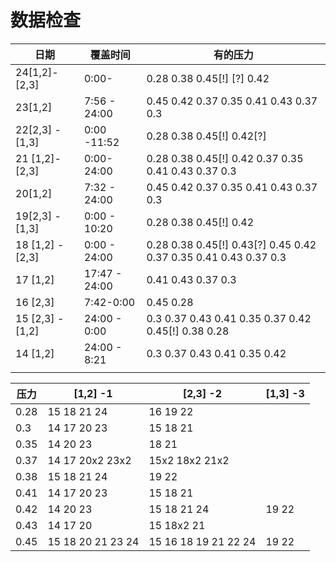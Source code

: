 # 数据检查

| 日期             | 覆盖时间      | 有的压力                                                     |
| ---------------- | ------------- | ------------------------------------------------------------ |
| 24[1,2]-[2,3]    | 0:00-         | 0.28 0.38 0.45[!] [?]  0.42                                  |
| 23[1,2]          | 7:56 - 24:00  | 0.45 0.42 0.37 0.35 0.41 0.43 0.37 0.3                       |
| 22[2,3] -[1,3]   | 0:00 -11:52   | 0.28 0.38 0.45[!] 0.42[?]                                    |
| 21 [1,2]-[2,3]   | 0:00- 24:00   | 0.28 0.38 0.45[!] 0.42 0.37 0.35 0.41 0.43 0.37 0.3          |
| 20[1,2]          | 7:32 - 24:00  | 0.45 0.42 0.37 0.35 0.41 0.43 0.37 0.3                       |
| 19[2,3] -[1,3]   | 0:00 - 10:20  | 0.28 0.38 0.45[!] 0.42                                       |
| 18 [1,2] - [2,3] | 0:00 - 24:00  | 0.28 0.38 0.45[!] 0.43[?] 0.45 0.42 0.37 0.35 0.41 0.43 0.37 0.3 |
| 17 [1,2]         | 17:47 - 24:00 | 0.41 0.43 0.37 0.3                                           |
| 16 [2,3]         | 7:42-0:00     | 0.45 0.28                                                    |
| 15 [2,3] - [1,2] | 24:00 - 0:00  | 0.3 0.37 0.43 0.41 0.35 0.37 0.42 0.45[!] 0.38 0.28          |
| 14 [1,2]         | 24:00 - 8:21  | 0.3 0.37 0.43 0.41 0.35 0.42                                 |
|                  |               |                                                              |



| 压力 | [1,2] -1          | [2,3] -2             | [1,3] -3 |
| ---- | ----------------- | -------------------- | -------- |
| 0.28 | 15 18 21 24       | 16 19 22             |          |
| 0.3  | 14 17 20 23       | 15 18 21             |          |
| 0.35 | 14 20 23          | 18 21                |          |
| 0.37 | 14 17 20x2 23x2   | 15x2 18x2  21x2      |          |
| 0.38 | 15 18 21 24       | 19 22                |          |
| 0.41 | 14 17 20 23       | 15 18 21             |          |
| 0.42 | 14 20 23          | 15 18 21 24          | 19 22    |
| 0.43 | 14 17 20          | 15 18x2 21           |          |
| 0.45 | 15 18 20 21 23 24 | 15 16 18 19 21 22 24 | 19 22    |



